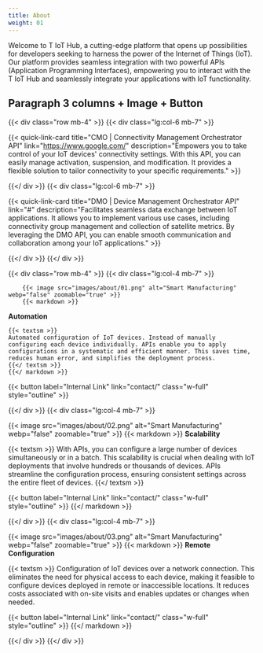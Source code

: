 ```yaml
---
title: About
weight: 01
---
```

Welcome to T IoT Hub, a cutting-edge platform that opens up possibilities for developers seeking to harness the power of the Internet of Things (IoT). Our platform provides seamless integration with two powerful APIs (Application Programming Interfaces), empowering you to interact with the T IoT Hub and seamlessly integrate your applications with IoT functionality.

## Paragraph 3 columns + Image + Button

{{< div class="row mb-4" >}}
  {{< div class="lg:col-6 mb-7" >}}
    
  {{< quick-link-card 
    title="CMO | Connectivity Management Orchestrator API" 
    link="https://www.google.com/" 
    description="Empowers you to take control of your IoT devices' connectivity settings. With this API, you can easily manage activation, suspension, and modification. It provides a flexible solution to tailor connectivity to your specific requirements." >}}

  {{</ div >}}
  {{< div class="lg:col-6 mb-7" >}}
    
  {{< quick-link-card 
    title="DMO | Device Management Orchestrator API" 
    link="#" 
    description="Facilitates seamless data exchange between IoT applications. It allows you to implement various use cases, including connectivity group management and collection of satellite metrics. By leveraging the DMO API, you can enable smooth communication and collaboration among your IoT applications." >}}

  {{</ div >}}
{{</ div >}}


{{< div class="row mb-4" >}}
    {{< div class="lg:col-4 mb-7" >}}

        {{< image src="images/about/01.png" alt="Smart Manufacturing" webp="false" zoomable="true" >}}
        {{< markdown >}}
  **Automation** <br/>
  
    {{< textsm >}}
    Automated configuration of IoT devices. Instead of manually configuring each device individually. APIs enable you to apply configurations in a systematic and efficient manner. This saves time, reduces human error, and simplifies the deployment process.
    {{</ textsm >}}
    {{</ markdown >}}
  
  {{< button label="Internal Link" link="contact/" class="w-full" style="outline" >}}

  {{</ div >}}
  {{< div class="lg:col-4 mb-7" >}}

  {{< image src="images/about/02.png" alt="Smart Manufacturing" webp="false" zoomable="true" >}}
  {{< markdown >}}
  **Scalability** <br/>
  
  {{< textsm >}}
  With APIs, you can configure a large number of devices simultaneously or in a batch. This scalability is crucial when dealing with IoT deployments that involve hundreds or thousands of devices. APIs streamline the configuration process, ensuring consistent settings across the entire fleet of devices.
  {{</ textsm >}}
  
  {{< button label="Internal Link" link="contact/" class="w-full" style="outline" >}}
{{</ markdown >}}

  {{</ div >}}
  {{< div class="lg:col-4 mb-7" >}}

  {{< image src="images/about/03.png" alt="Smart Manufacturing" webp="false" zoomable="true" >}}
  {{< markdown >}}
  **Remote Configuration** <br/>
  
  {{< textsm >}}
  Configuration of IoT devices over a network connection. This eliminates the need for physical access to each device, making it feasible to configure devices deployed in remote or inaccessible locations. It reduces costs associated with on-site visits and enables updates or changes when needed.
  
  {{< button label="Internal Link" link="contact/" class="w-full" style="outline" >}}
  {{</ markdown >}}

  {{</ div >}}
{{</ div >}}



